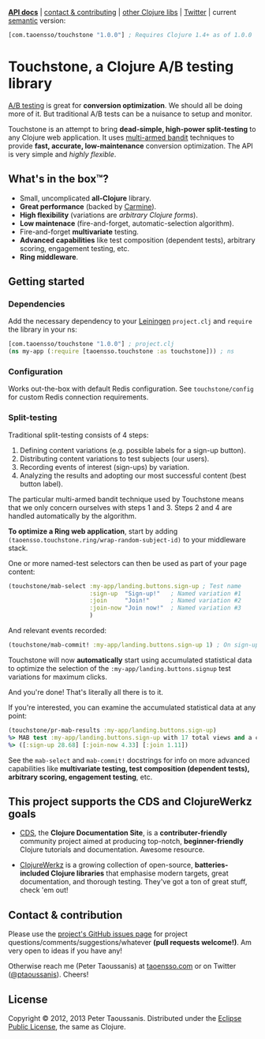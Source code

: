 **[API docs](http://ptaoussanis.github.io/touchstone/)** | [contact & contributing](#contact--contributing) | [other Clojure libs](https://www.taoensso.com/clojure-libraries) | [Twitter](https://twitter.com/#!/ptaoussanis) | current [semantic](http://semver.org/) version:

```clojure
[com.taoensso/touchstone "1.0.0"] ; Requires Clojure 1.4+ as of 1.0.0
```

# Touchstone, a Clojure A/B testing library

[A/B testing](http://en.wikipedia.org/wiki/A/B_testing) is great for **conversion optimization**. We should all be doing more of it. But traditional A/B tests can be a nuisance to setup and monitor.

Touchstone is an attempt to bring **dead-simple, high-power split-testing** to any Clojure web application. It uses [multi-armed bandit](http://en.wikipedia.org/wiki/Multi-armed_bandit) techniques to provide **fast, accurate, low-maintenance** conversion optimization. The API is very simple and *highly flexible*.

## What's in the box™?
 * Small, uncomplicated **all-Clojure** library.
 * **Great performance** (backed by [Carmine](https://github.com/ptaoussanis/carmine)).
 * **High flexibility** (variations are *arbitrary Clojure forms*).
 * **Low maintenace** (fire-and-forget, automatic-selection algorithm).
 * Fire-and-forget **multivariate** testing.
 * **Advanced capabilities** like test composition (dependent tests), arbitrary scoring, engagement testing, etc.
 * **Ring middleware**.

## Getting started

### Dependencies

Add the necessary dependency to your [Leiningen](http://leiningen.org/) `project.clj` and `require` the library in your ns:

```clojure
[com.taoensso/touchstone "1.0.0"] ; project.clj
(ns my-app (:require [taoensso.touchstone :as touchstone])) ; ns
```

### Configuration

Works out-the-box with default Redis configuration. See `touchstone/config` for custom Redis connection requirements.

### Split-testing

Traditional split-testing consists of 4 steps:
  1. Defining content variations (e.g. possible labels for a sign-up button).
  2. Distributing content variations to test subjects (our users).
  3. Recording events of interest (sign-ups) by variation.
  4. Analyzing the results and adopting our most successful content (best button label).

The particular multi-armed bandit technique used by Touchstone means that we only concern ourselves with steps 1 and 3. Steps 2 and 4 are handled automatically by the algorithm.

**To optimize a Ring web application**, start by adding `(taoensso.touchstone.ring/wrap-random-subject-id)` to your middleware stack.

One or more named-test selectors can then be used as part of your page content:

```clojure
(touchstone/mab-select :my-app/landing.buttons.sign-up ; Test name
                       :sign-up  "Sign-up!"   ; Named variation #1
                       :join     "Join!"      ; Named variation #2
                       :join-now "Join now!"  ; Named variation #3
                       )
```

And relevant events recorded:

```clojure
(touchstone/mab-commit! :my-app/landing.buttons.sign-up 1) ; On sign-up button click
```

Touchstone will now **automatically** start using accumulated statistical data to optimize the selection of the `:my-app/landing.buttons.signup` test variations for maximum clicks.

And you're done! That's literally all there is to it.

If you're interested, you can examine the accumulated statistical data at any point:

```clojure
(touchstone/pr-mab-results :my-app/landing.buttons.sign-up)
%> MAB test :my-app/landing.buttons.sign-up with 17 total views and a cumulative score of 2:
%> ([:sign-up 28.68] [:join-now 4.33] [:join 1.11])
```

See the `mab-select` and `mab-commit!` docstrings for info on more advanced capabilities like **multivariate testing, test composition (dependent tests), arbitrary scoring, engagement testing**, etc.

## This project supports the CDS and ClojureWerkz goals

  * [CDS](http://clojure-doc.org/), the **Clojure Documentation Site**, is a **contributer-friendly** community project aimed at producing top-notch, **beginner-friendly** Clojure tutorials and documentation. Awesome resource.

  * [ClojureWerkz](http://clojurewerkz.org/) is a growing collection of open-source, **batteries-included Clojure libraries** that emphasise modern targets, great documentation, and thorough testing. They've got a ton of great stuff, check 'em out!

## Contact & contribution

Please use the [project's GitHub issues page](https://github.com/ptaoussanis/touchstone/issues) for project questions/comments/suggestions/whatever **(pull requests welcome!)**. Am very open to ideas if you have any!

Otherwise reach me (Peter Taoussanis) at [taoensso.com](https://www.taoensso.com) or on Twitter ([@ptaoussanis](https://twitter.com/#!/ptaoussanis)). Cheers!

## License

Copyright &copy; 2012, 2013 Peter Taoussanis. Distributed under the [Eclipse Public License](http://www.eclipse.org/legal/epl-v10.html), the same as Clojure.
